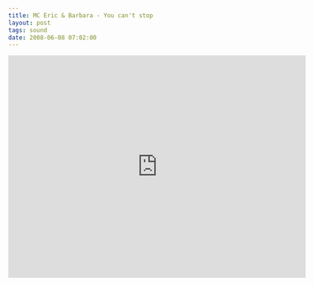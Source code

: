 ```yaml
---
title: MC Eric & Barbara - You can't stop
layout: post
tags: sound
date: 2008-06-08 07:02:00
---
```

<iframe width="603" height="452" src="https://www.youtube.com/embed/Y3gUvpQHz3Y" frameborder="0" allowfullscreen="true"></iframe>
